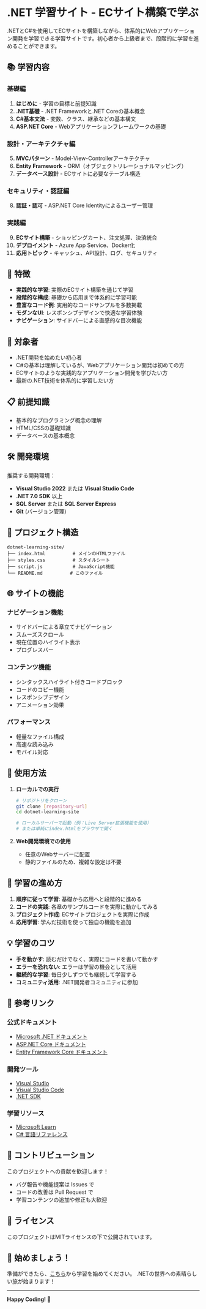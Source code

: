 # .NET 学習サイト - ECサイト構築で学ぶ

.NETとC#を使用してECサイトを構築しながら、体系的にWebアプリケーション開発を学習できる学習サイトです。初心者から上級者まで、段階的に学習を進めることができます。

## 📚 学習内容

### 基礎編
1. **はじめに** - 学習の目標と前提知識
2. **.NET基礎** - .NET Frameworkと.NET Coreの基本概念
3. **C#基本文法** - 変数、クラス、継承などの基本構文
4. **ASP.NET Core** - Webアプリケーションフレームワークの基礎

### 設計・アーキテクチャ編
5. **MVCパターン** - Model-View-Controllerアーキテクチャ
6. **Entity Framework** - ORM（オブジェクトリレーショナルマッピング）
7. **データベース設計** - ECサイトに必要なテーブル構造

### セキュリティ・認証編
8. **認証・認可** - ASP.NET Core Identityによるユーザー管理

### 実践編
9. **ECサイト構築** - ショッピングカート、注文処理、決済統合
10. **デプロイメント** - Azure App Service、Docker化
11. **応用トピック** - キャッシュ、API設計、ログ、セキュリティ

## 🚀 特徴

- **実践的な学習**: 実際のECサイト構築を通じて学習
- **段階的な構成**: 基礎から応用まで体系的に学習可能
- **豊富なコード例**: 実用的なコードサンプルを多数掲載
- **モダンなUI**: レスポンシブデザインで快適な学習体験
- **ナビゲーション**: サイドバーによる直感的な目次機能

## 🎯 対象者

- .NET開発を始めたい初心者
- C#の基本は理解しているが、Webアプリケーション開発は初めての方
- ECサイトのような実践的なアプリケーション開発を学びたい方
- 最新の.NET技術を体系的に学習したい方

## 📋 前提知識

- 基本的なプログラミング概念の理解
- HTML/CSSの基礎知識
- データベースの基本概念

## 🛠️ 開発環境

推奨する開発環境：

- **Visual Studio 2022** または **Visual Studio Code**
- **.NET 7.0 SDK** 以上
- **SQL Server** または **SQL Server Express**
- **Git** (バージョン管理)

## 📁 プロジェクト構造

```
dotnet-learning-site/
├── index.html          # メインのHTMLファイル
├── styles.css          # スタイルシート
├── script.js           # JavaScript機能
└── README.md          # このファイル
```

## 🌐 サイトの機能

### ナビゲーション機能
- サイドバーによる章立てナビゲーション
- スムーズスクロール
- 現在位置のハイライト表示
- プログレスバー

### コンテンツ機能
- シンタックスハイライト付きコードブロック
- コードのコピー機能
- レスポンシブデザイン
- アニメーション効果

### パフォーマンス
- 軽量なファイル構成
- 高速な読み込み
- モバイル対応

## 🚀 使用方法

1. **ローカルでの実行**
   ```bash
   # リポジトリをクローン
   git clone [repository-url]
   cd dotnet-learning-site
   
   # ローカルサーバーで起動（例：Live Server拡張機能を使用）
   # または単純にindex.htmlをブラウザで開く
   ```

2. **Web開発環境での使用**
   - 任意のWebサーバーに配置
   - 静的ファイルのため、複雑な設定は不要

## 📖 学習の進め方

1. **順序に従って学習**: 基礎から応用へと段階的に進める
2. **コードの実践**: 各章のサンプルコードを実際に動かしてみる
3. **プロジェクト作成**: ECサイトプロジェクトを実際に作成
4. **応用学習**: 学んだ技術を使って独自の機能を追加

## 💡 学習のコツ

- **手を動かす**: 読むだけでなく、実際にコードを書いて動かす
- **エラーを恐れない**: エラーは学習の機会として活用
- **継続的な学習**: 毎日少しずつでも継続して学習する
- **コミュニティ活用**: .NET開発者コミュニティに参加

## 🔗 参考リンク

### 公式ドキュメント
- [Microsoft .NET ドキュメント](https://docs.microsoft.com/ja-jp/dotnet/)
- [ASP.NET Core ドキュメント](https://docs.microsoft.com/ja-jp/aspnet/core/)
- [Entity Framework Core ドキュメント](https://docs.microsoft.com/ja-jp/ef/core/)

### 開発ツール
- [Visual Studio](https://visualstudio.microsoft.com/ja/)
- [Visual Studio Code](https://code.visualstudio.com/)
- [.NET SDK](https://dotnet.microsoft.com/download)

### 学習リソース
- [Microsoft Learn](https://docs.microsoft.com/ja-jp/learn/)
- [C# 言語リファレンス](https://docs.microsoft.com/ja-jp/dotnet/csharp/)

## 🤝 コントリビューション

このプロジェクトへの貢献を歓迎します！

- バグ報告や機能提案は Issues で
- コードの改善は Pull Request で
- 学習コンテンツの追加や修正も大歓迎

## 📄 ライセンス

このプロジェクトはMITライセンスの下で公開されています。

## 🎉 始めましょう！

準備ができたら、[こちら](index.html)から学習を始めてください。
.NETの世界への素晴らしい旅が始まります！

---

**Happy Coding! 🚀**
